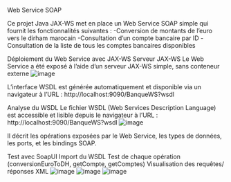 Web Service SOAP

Ce projet Java JAX-WS met en place un Web Service SOAP simple qui fournit les fonctionnalités suivantes :
-Conversion de montants de l’euro vers le dirham marocain
-Consultation d’un compte bancaire par ID
-Consultation de la liste de tous les comptes bancaires disponibles

Déploiement du Web Service avec JAX-WS
Serveur JAX-WS
Le Web Service a été exposé à l’aide d’un serveur JAX-WS simple, sans conteneur externe 
![image](https://github.com/user-attachments/assets/1dbb2347-d112-42ed-9fef-de317024821a)


L’interface WSDL est générée automatiquement et disponible via un navigateur à l’URL :
http://localhost:9090/BanqueWS?wsdl

Analyse du WSDL
Le fichier WSDL (Web Services Description Language) est accessible et lisible depuis le navigateur à l’URL :
http://localhost:9090/BanqueWS?wsdl
![image](https://github.com/user-attachments/assets/7edd850d-01ef-47ec-bbed-4e5bd0c0226c)

Il décrit les opérations exposées par le Web Service, les types de données, les ports, et les bindings SOAP.

Test avec SoapUI
Import du WSDL
Test de chaque opération (conversionEuroToDH, getCompte, getComptes)
Visualisation des requêtes/ réponses XML
![image](https://github.com/user-attachments/assets/1674b2c1-ba72-41bf-905d-37ce1bcd339c)
![image](https://github.com/user-attachments/assets/ca331274-4489-43b1-bf74-618a17a9abd2)
![image](https://github.com/user-attachments/assets/c2f95af0-0ddc-4d65-bc4d-4d69b612cc04)



